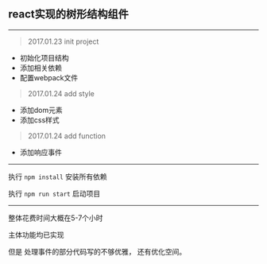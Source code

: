 ## react实现的树形结构组件
***

> 2017.01.23 init project  
- 初始化项目结构
- 添加相关依赖
- 配置webpack文件

> 2017.01.24 add style
- 添加dom元素
- 添加css样式

> 2017.01.24 add function
- 添加响应事件

***
执行 `npm install` 安装所有依赖

执行 `npm run start` 启动项目
***
整体花费时间大概在5-7个小时

主体功能均已实现

但是 处理事件的部分代码写的不够优雅， 还有优化空间。